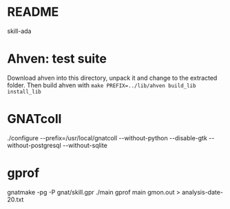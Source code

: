 README
======

skill-ada

# Ahven: test suite
Download ahven into this directory, unpack it and change to the extracted folder. Then build ahven with `make PREFIX=../lib/ahven build_lib install_lib`

# GNATcoll
./configure --prefix=/usr/local/gnatcoll --without-python --disable-gtk --without-postgresql --without-sqlite

# gprof
gnatmake -pg -P gnat/skill.gpr
./main
 gprof main gmon.out > analysis-date-20.txt

